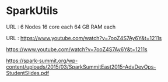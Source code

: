 # SparkUtils

URL : 6 Nodes
16 core each
64 GB RAM each

URL : https://www.youtube.com/watch?v=7ooZ4S7Ay6Y&t=1211s


https://www.youtube.com/watch?v=7ooZ4S7Ay6Y&t=1211s

https://spark-summit.org/wp-content/uploads/2015/03/SparkSummitEast2015-AdvDevOps-StudentSlides.pdf

